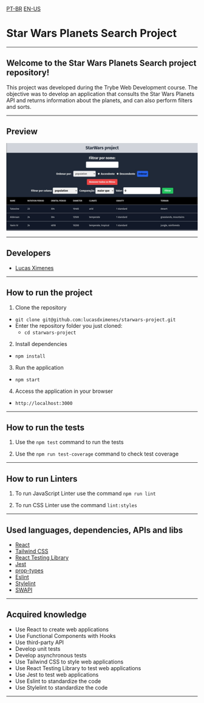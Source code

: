 [PT-BR](./README_pt-br.md)
[EN-US](./README.md)

# Star Wars Planets Search Project

---

## Welcome to the Star Wars Planets Search project repository!

This project was developed during the Trybe Web Development course. The objective was to develop an application that consults the Star Wars Planets API and returns information about the planets, and can also perform filters and sorts.

---

## Preview

![Preview](./preview/preview.jpg)

---

## Developers

- [Lucas Ximenes](https://www.linkedin.com/in/lucasdximenes)

---

## How to run the project

1. Clone the repository

- `git clone git@github.com:lucasdximenes/starwars-project.git`
- Enter the repository folder you just cloned:
  - `cd starwars-project`

2. Install dependencies

- `npm install`

3. Run the application

- `npm start`

4. Access the application in your browser

- `http://localhost:3000`

---

## How to run the tests

1. Use the `npm test` command to run the tests

2. Use the `npm run test-coverage` command to check test coverage

---

## How to run Linters

1. To run JavaScript Linter use the command `npm run lint`

2. To run CSS Linter use the command `lint:styles`

---

## Used languages, dependencies, APIs and libs

- [React](https://pt-br.reactjs.org/)
- [Tailwind CSS](https://tailwindcss.com/)
- [React Testing Library](https://testing-library.com/docs/react-testing-library/intro/)
- [Jest](https://jestjs.io/)
- [prop-types](https://www.npmjs.com/package/prop-types)
- [Eslint](https://eslint.org/)
- [Stylelint](https://stylelint.io/)
- [SWAPI](https://swapi.dev/)

---

## Acquired knowledge

- Use React to create web applications
- Use Functional Components with Hooks
- Use third-party API
- Develop unit tests
- Develop asynchronous tests
- Use Tailwind CSS to style web applications
- Use React Testing Library to test web applications
- Use Jest to test web applications
- Use Eslint to standardize the code
- Use Stylelint to standardize the code

---
